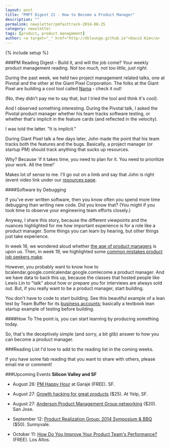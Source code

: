 ```yaml
---
layout: post
title: "PMFT Digest 21 - How to Become a Product Manager"
description: ""
permalink: newsletter/pmfasttrack-2014-08-25
category: newsletter
tags: [product, product management]
author: <a target="_" href="http://dklounge.github.io">David Kim</a>
---
```

{% include setup %}

###PM Reading Digest - Build it, and will the job come?
Your weekly product management reading. _Not too much, not too little, just right_.

During the past week, we held two project management related talks, one at Pivotal and the other at the Giant Pixel Corporation.  The folks at the Giant Pixel are building a cool tool called <a target="_" href="https://namapm.com/">Nama</a> - check it out!

(No, they didn\'t pay me to say that, but I tried the tool and think it\'s cool).

And I observed something interesting.  During the Pivotal talk, I asked the Pivotal product manager whether his team tracks software testing, or whether that's implicit in the feature cards (and reflected in the velocity).

I was told the latter.  "It is implicit."

During Giant Pixel talk a few days later, John made the point that his team tracks both the features and the bugs. Basically, a project manager (or startup PM) should track anything that sucks up resources.

Why?  Because 'if it takes time, you need to plan for it.  You need to prioritize your work.  All the time!'

Makes lot of sense to me.  I\'ll go out on a limb and say that John is right (event video link under our <a target="_" href="http://productmanagementfasttrack.com/resources/">resources page</a>.

####Software by Debugging

If you\'ve ever written software, then you know often you spend more time debugging than writing new code.  Did you know that?  (You might if you took time to observe your engineering team efforts closely.)

Anyway, I share this story, because the different viewpoints and the nuances highlighted for me how important experience is for a role like a product manager.  Some things you can learn by hearing, but other things just take experience.

In week 16, we wondered aloud whether <a target="_" href="http://productmanagementfasttrack.com/newsletter/pmfasttrack-2014-07-21/">the age of product managers</a> is upon us.  Then, in week 19, we highlighted some <a target="_" href="http://productmanagementfasttrack.com/newsletter/pmfasttrack-2014-08-11/">common mistakes product job seekers make</a>.

However, you probably want to know how to bcalendar.google.comlcalendar.google.comlecome a product manager.  And we have data to back this up, because the classes that hosted people like Lewis Lin to "talk" about how or prepare you for interviews are always sold out.  But, if you really want to be a product manager, start building.

You don\'t have to code to start building.  See this beautiful example of a lean test by Team Buffer for its <a target="_" href="https://buffer.wufoo.com/forms/zohe2j50c9p2np/">business accounts</a>; basically a textbook lean startup example of testing before building.

####How To
The point is, you can start learning by producing something today.

So, that\'s the deceptively simple (and sorry, a bit glib) answer to how you can become a product manager.

###Reading List
I\'d love to add to the reading list in the coming weeks.

If you have some fab reading that you want to share with others, please email me or comment!

###Upcoming Events
__Silicon Valley and SF__

* August 26: <a target="_" href="http://www.meetup.com/SF-Product-Managers/events/199732432/">PM Happy Hour</a> at Garaje (FREE). SF.

* August 27: <a target="_" href="http://www.eventbrite.com/e/growth-hacking-for-great-products-tickets-12425792881">Growth hacking for great products</a> ($25). At Yelp, SF.

* August 27: <a target="_" href="http://www.eventbrite.com/e/anderson-product-management-group-apmg-august-27th-event-tickets-12577548787?aff=es2&rank=3">Anderson Product Management Group networking</a> ($20).  San Jose.

* September 12: <a target="_" href="http://www.eventbrite.com/e/product-realization-group-2014-symposium-bbq-tickets-11897617093?aff=es2&rank=2">Product Realization Group: 2014 Symposium & BBQ</a> ($50). Sunnyvale.

* October 11: <a target="_" href="http://www.eventbrite.com/e/how-do-you-improve-your-product-teams-performance-tickets-11588685069?aff=es2&rank=1">How Do You Improve Your Product Team's Performance?</a> (FREE). Los Altos.
